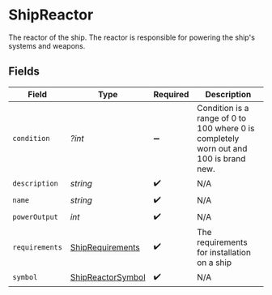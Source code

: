 # ShipReactor

The reactor of the ship. The reactor is responsible for powering the ship's systems and weapons.


## Fields

| Field                                                                                 | Type                                                                                  | Required                                                                              | Description                                                                           |
| ------------------------------------------------------------------------------------- | ------------------------------------------------------------------------------------- | ------------------------------------------------------------------------------------- | ------------------------------------------------------------------------------------- |
| `condition`                                                                           | *?int*                                                                                | :heavy_minus_sign:                                                                    | Condition is a range of 0 to 100 where 0 is completely worn out and 100 is brand new. |
| `description`                                                                         | *string*                                                                              | :heavy_check_mark:                                                                    | N/A                                                                                   |
| `name`                                                                                | *string*                                                                              | :heavy_check_mark:                                                                    | N/A                                                                                   |
| `powerOutput`                                                                         | *int*                                                                                 | :heavy_check_mark:                                                                    | N/A                                                                                   |
| `requirements`                                                                        | [ShipRequirements](../../models/shared/ShipRequirements.md)                           | :heavy_check_mark:                                                                    | The requirements for installation on a ship                                           |
| `symbol`                                                                              | [ShipReactorSymbol](../../models/shared/ShipReactorSymbol.md)                         | :heavy_check_mark:                                                                    | N/A                                                                                   |